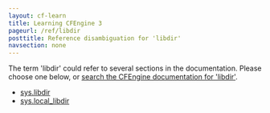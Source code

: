 ```yaml
---
layout: cf-learn
title: Learning CFEngine 3
pageurl: /ref/libdir
posttitle: Reference disambiguation for 'libdir'
navsection: none
---
```


The term 'libdir' could refer to several sections in the documentation. Please choose one below, or
[search the CFEngine documentation for 'libdir'](http://cfengine.com/docs/latest/search.html?q=libdir).

- [sys.libdir](http://cfengine.com/docs/latest/reference-special-variables-sys.html#sys-libdir)
- [sys.local_libdir](http://cfengine.com/docs/latest/reference-special-variables-sys.html#sys-local_libdir)
